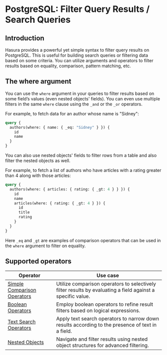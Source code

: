# PostgreSQL: Filter Query Results / Search Queries

## Introduction

Hasura provides a powerful yet simple syntax to filter query results on PostgreSQL. This is useful for building search
queries or filtering data based on some criteria. You can utilize arguments and operators to filter results based on
equality, comparison, pattern matching, etc.

## The **where** argument

You can use the `where` argument in your queries to filter results based on some field’s values (even nested objects'
fields). You can even use multiple filters in the same `where` clause using the `_and` or the `_or` operators.

For example, to fetch data for an author whose name is "Sidney":

```graphql {3}
query {
  authors(where: { name: { _eq: "Sidney" } }) {
    id
    name
  }
}
```

You can also use nested objects' fields to filter rows from a table and also filter the nested objects as well.

For example, to fetch a list of authors who have articles with a rating greater than 4 along with those articles:

```graphql {2,5}
query {
  authors(where: { articles: { rating: { _gt: 4 } } }) {
    id
    name
    articles(where: { rating: { _gt: 4 } }) {
      id
      title
      rating
    }
  }
}
```

Here `_eq` and `_gt` are examples of comparison operators that can be used in the `where` argument to filter on
equality.

[//]: # ([//]: # "You can see the complete specification of the `where` argument in the")

[//]: # ([//]: # "[API reference]&#40;/api-reference/graphql-api/query.mdx#whereexp&#41;.")

## Supported operators

| Operator                                                                                        | Use case                                                                                                   |
| ----------------------------------------------------------------------------------------------- | ---------------------------------------------------------------------------------------------------------- |
| [Simple Comparison Operators](/graphql-api/postgresql-queries/filters/comparison-operators.mdx) | Utilize comparison operators to selectively filter results by evaluating a field against a specific value. |
| [Boolean Operators](/graphql-api/postgresql-queries/filters/boolean-operators.mdx)              | Employ boolean operators to refine result filters based on logical expressions.                            |
| [Text Search Operators](/graphql-api/postgresql-queries/filters/text-search-operators.mdx)      | Apply text search operators to narrow down results according to the presence of text in a field.           |
| [Nested Objects](/graphql-api/postgresql-queries/filters/nested-objects.mdx)                    | Navigate and filter results using nested object structures for advanced filtering.                         |
